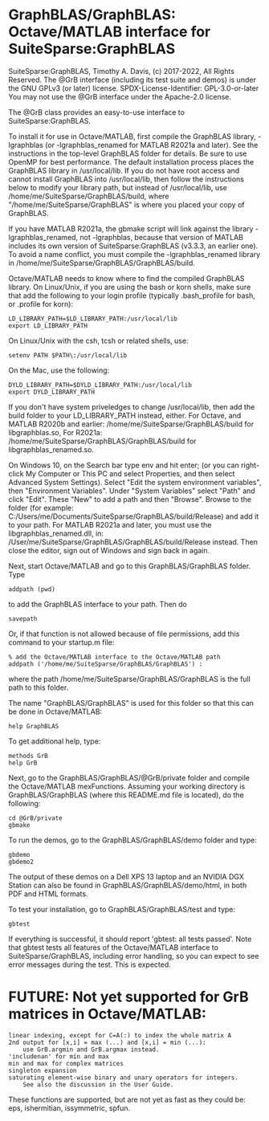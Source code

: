 # GraphBLAS/GraphBLAS: Octave/MATLAB interface for SuiteSparse:GraphBLAS

SuiteSparse:GraphBLAS, Timothy A. Davis, (c) 2017-2022, All Rights Reserved.
The @GrB interface (including its test suite and demos) is under the GNU
GPLv3 (or later) license.
SPDX-License-Identifier: GPL-3.0-or-later
You may not use the @GrB interface under the Apache-2.0 license.

The @GrB class provides an easy-to-use interface to SuiteSparse:GraphBLAS.

To install it for use in Octave/MATLAB, first compile the GraphBLAS library,
-lgraphblas (or -lgraphblas_renamed for MATLAB R2021a and later).  See the
instructions in the top-level GraphBLAS folder for details.  Be sure to use
OpenMP for best performance.  The default installation process places the
GraphBLAS library in /usr/local/lib.  If you do not have root access and cannot
install GraphBLAS into /usr/local/lib, then follow the instructions below to
modify your library path, but instead of /usr/local/lib, use
/home/me/SuiteSparse/GraphBLAS/build, where "/home/me/SuiteSparse/GraphBLAS" is
where you placed your copy of GraphBLAS.

If you have MATLAB R2021a, the gbmake script will link against the library
-lgraphblas_renamed, not -lgraphblas, because that version of MATLAB includes
its own version of SuiteSparse:GraphBLAS (v3.3.3, an earlier one).  To avoid a
name conflict, you must compile the -lgraphblas_renamed library in
/home/me/SuiteSparse/GraphBLAS/GraphBLAS/build.

Octave/MATLAB needs to know where to find the compiled GraphBLAS library.  On
Linux/Unix, if you are using the bash or korn shells, make sure that add the
following to your login profile (typically .bash_profile for bash, or .profile
for korn):

    LD_LIBRARY_PATH=$LD_LIBRARY_PATH:/usr/local/lib
    export LD_LIBRARY_PATH

On Linux/Unix with the csh, tcsh or related shells, use:

    setenv PATH $PATH\:/usr/local/lib

On the Mac, use the following:

    DYLD_LIBRARY_PATH=$DYLD_LIBRARY_PATH:/usr/local/lib
    export DYLD_LIBRARY_PATH

If you don't have system priveledges to change /usr/local/lib, then add the
build folder to your LD_LIBRARY_PATH instead, either.  For Octave, and MATLAB
R2020b and earlier: /home/me/SuiteSparse/GraphBLAS/build for libgraphblas.so,
For R2021a:  /home/me/SuiteSparse/GraphBLAS/GraphBLAS/build for
libgraphblas_renamed.so.

On Windows 10, on the Search bar type env and hit enter; (or you can
right-click My Computer or This PC and select Properties, and then select
Advanced System Settings).  Select "Edit the system environment variables",
then "Environment Variables".  Under "System Variables" select "Path" and click
"Edit".  These "New" to add a path and then "Browse".  Browse to the folder
(for example: C:/Users/me/Documents/SuiteSparse/GraphBLAS/build/Release) and
add it to your path.  For MATLAB R2021a and later, you must use the
libgraphblas_renamed.dll, in:
/User/me/SuiteSparse/GraphBLAS/GraphBLAS/build/Release instead.  Then close the
editor, sign out of Windows and sign back in again.

Next, start Octave/MATLAB and go to this GraphBLAS/GraphBLAS folder.  Type

    addpath (pwd)

to add the GraphBLAS interface to your path.  Then do

    savepath

Or, if that function is not allowed because of file permissions, add this
command to your startup.m file:

    % add the Octave/MATLAB interface to the Octave/MATLAB path
    addpath ('/home/me/SuiteSparse/GraphBLAS/GraphBLAS') :

where the path /home/me/SuiteSparse/GraphBLAS/GraphBLAS is the full path to
this folder.

The name "GraphBLAS/GraphBLAS" is used for this folder so that this can be done
in Octave/MATLAB:

    help GraphBLAS

To get additional help, type:

    methods GrB
    help GrB

Next, go to the GraphBLAS/GraphBLAS/@GrB/private folder and compile the
Octave/MATLAB mexFunctions.  Assuming your working directory is
GraphBLAS/GraphBLAS (where this README.md file is located), do the following:

    cd @GrB/private
    gbmake

To run the demos, go to the GraphBLAS/GraphBLAS/demo folder and type:

    gbdemo
    gbdemo2

The output of these demos on a Dell XPS 13 laptop and an NVIDIA DGX Station can
also be found in GraphBLAS/GraphBLAS/demo/html, in both PDF and HTML formats.

To test your installation, go to GraphBLAS/GraphBLAS/test and type:

    gbtest

If everything is successful, it should report 'gbtest: all tests passed'.  Note
that gbtest tests all features of the Octave/MATLAB interface to
SuiteSparse/GraphBLAS, including error handling, so you can expect to see error
messages during the test.  This is expected.

# FUTURE: Not yet supported for GrB matrices in Octave/MATLAB:

    linear indexing, except for C=A(:) to index the whole matrix A
    2nd output for [x,i] = max (...) and [x,i] = min (...):
        use GrB.argmin and GrB.argmax instead.
    'includenan' for min and max
    min and max for complex matrices
    singleton expansion
    saturating element-wise binary and unary operators for integers.
        See also the discussion in the User Guide.

These functions are supported, but are not yet as fast as they could be:
eps, ishermitian, issymmetric, spfun.

